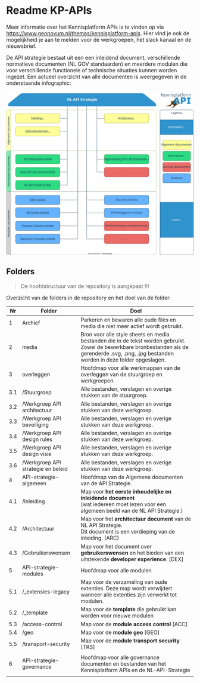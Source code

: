 # Readme KP-APIs

Meer informatie over het Kennisplatform APIs is te vinden op via <https://www.geonovum.nl/themas/kennisplatform-apis>.
Hier vind je ook de mogelijkheid je aan te melden voor de werkgroepen, het slack kanaal en de nieuwsbrief.

De API strategie bestaat uit een een inleidend document, verschillende normatieve documenten (NL GOV standaarden) en meerdere modulen die voor verschillende functionele of technische situaties kunnen worden ingezet. Een actueel overzicht van alle documenten is weergegeven in de onderstaande infographic:

![NL API Strategie Infographic](/media/API_infographic.svg)

## Folders

> De hoofdstructuur van de repository is aangepast !!!

Overzicht van de folders in de repository en het doel van de folder:

| Nr  | Folder                             | Doel                                                                                                                                                                                             |
| --- | ---------------------------------- | ------------------------------------------------------------------------------------------------------------------------------------------------------------------------------------------------ |
| 1   | Archief                            | Parkeren en bewaren alle oude files en media die niet meer actief wordt gebruikt.                                                                                                                |
| 2   | media                              | Bron voor alle style sheets en media bestanden die in de tekst worden gebruikt. Zowel de bewerkbare bronbestanden als de gerenderde .svg, .png, .jpg bestanden worden in deze folder opgeslagen. |
| 3   | overleggen                         | Hoofdmap voor alle werkmappen van de overleggen van de stuurgroep en werkgroepen.                                                                                                                |
| 3.1 | /Stuurgroep                        | Alle bestanden, verslagen en overige stukken van de stuurgroep.                                                                                                                                  |
| 3.2 | /Werkgroep API architectuur        | Alle bestanden, verslagen en overige stukken van deze werkgroep.                                                                                                                                 |
| 3.3 | /Werkgroep API beveiliging         | Alle bestanden, verslagen en overige stukken van deze werkgroep.                                                                                                                                 |
| 3.4 | /Werkgroep API design rules        | Alle bestanden, verslagen en overige stukken van deze werkgroep.                                                                                                                                 |
| 3.5 | /Werkgroep API design visie        | Alle bestanden, verslagen en overige stukken van deze werkgroep.                                                                                                                                 |
| 3.6 | /Werkgroep API strategie en beleid | Alle bestanden, verslagen en overige stukken van deze werkgroep.                                                                                                                                 |
| 4   | API-strategie-algemeen             | Hoofdmap van de Algemene documenten van de API Strategie.                                                                                                                                        |
| 4.1 | /Inleiding                         | Map voor **het eerste inhoudelijke en inleidende document** <br />(wat iedereen moet lezen voor een algemeen beeld van de NL API Strategie.)                                                     |
| 4.2 | /Architectuur                      | Map voor het **architectuur document** van de NL API Strategie. <br />Dit document is een verdieping van de inleiding. [ARC]                                                                     |
| 4.3 | /Gebruikerswensen                  | Map voor het document over **gebruikerswensen** en het bieden van een uitstekende **developer experience**. [DEX]                                                                                |
| 5   | API-strategie-modules              | Hoofdmap voor alle modulen                                                                                                                                                                       |
| 5.1 | /\_extensies-legacy                | Map voor de verzameling van oude extenties. Deze map wordt verwijdert wanneer alle extenties zijn verwerkt tot modulen.                                                                          |
| 5.2 | /\_template                        | Map voor de **template** die gebruikt kan worden voor nieuwe modulen                                                                                                                             |
| 5.3 | /access-control                    | Map voor de **module access control** [ACC]                                                                                                                                                      |
| 5.4 | /geo                               | Map voor de **module geo** [GEO]                                                                                                                                                                 |
| 5.5 | /transport-security                | Map voor de **module transport security** [TRS]                                                                                                                                                  |
|     |                                    |                                                                                                                                                                                                  |
| 6   | API-strategie-governance           | Hoofdmap voor alle governance documenten en bestanden van het Kennisplatform APIs en de NL-API-Strategie                                                                                         |
|     |                                    |                                                                                                                                                                                                  |
